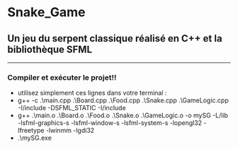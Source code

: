 # Snake_Game
## Un jeu du serpent classique réalisé en C++ et la bibliothèque SFML

---

### Compiler et exécuter le projet!!
- utilisez simplement ces lignes dans votre terminal :
- g++ -c .\main.cpp .\Board.cpp .\Food.cpp .\Snake.cpp .\GameLogic.cpp -I<the path of the SFML>/include -DSFML_STATIC -I<the path of the workspace folder>/include
- g++ .\main.o .\Board.o .\Food.o .\Snake.o .\GameLogic.o -o mySG -L<the path of the SFML>/lib -lsfml-graphics-s -lsfml-window-s -lsfml-system-s -lopengl32 -lfreetype -lwinmm -lgdi32
- .\mySG.exe
